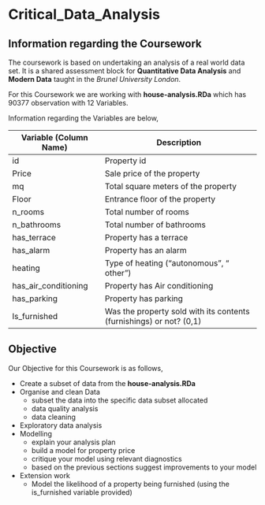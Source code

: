 # Critical_Data_Analysis

## Information regarding the Coursework

The coursework is based on undertaking an analysis of a real world data set. 
It is a shared assessment block for **Quantitative Data Analysis** and **Modern Data** taught in the *Brunel University London*.

For this Coursework we are working with **house-analysis.RDa** which has 90377 observation with 12 Variables.

Information regarding the Variables are below,

| Variable   (Column Name) | Description                                                                  |
|--------------------------|------------------------------------------------------------------------------|
| id                       | Property id                                                                  |
| Price                    | Sale price of the   property                                                 |
| mq                       | Total square meters   of the property                                        |
| Floor                    | Entrance floor of the   property                                             |
| n_rooms                  | Total number of rooms                                                        |
| n_bathrooms              | Total number of   bathrooms                                                  |
| has_terrace              | Property has a   terrace                                                     |
| has_alarm                | Property has an alarm                                                        |
| heating                  | Type of heating   (“autonomous”, “ other”)                                   |
| has_air_conditioning     | Property has Air   conditioning                                              |
| has_parking              | Property has parking                                                         |
| Is_furnished             |     Was the property sold with its contents (furnishings) or   not? (0,1)    |


## Objective

Our Objective for this Coursework is as follows,

* Create a subset of data from the **house-analysis.RDa**
* Organise and clean Data
  * subset the data into the specific data subset allocated
  * data quality analysis 
  * data cleaning
* Exploratory data analysis 
* Modelling
  * explain your analysis plan 
  * build a model for property price 
  * critique your model using relevant diagnostics 
  * based on the previous sections suggest improvements to your model
* Extension work
  * Model the likelihood of a property being furnished (using the is_furnished variable provided)
